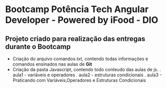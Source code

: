 # Bootcamp Potência Tech Angular Developer - Powered by iFood - DIO
## Projeto criado para realização das entregas  durante o  Bootcamp
* Criação do arquivo comandos.txt, contendo todas informações e comandos ensinados nas aulas de **Git**
* Criação da pasta Javascript, contendo todo conteudo das aulas de js.
  . aula1 - variáveis e operadores
  . aula2 - estruturas condicionais
  . aula3 - Praticando com Variáveis,Operadores e Estruturas Condicionais
